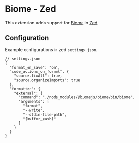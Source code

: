 # Biome - Zed

This extension adds support for [Biome](https://github.com/biomejs/biome) in [Zed](https://zed.dev/).

## Configuration

Example configurations in zed `settings.json`.

```jsonc
// settings.json
{
  "format_on_save": "on",
  "code_actions_on_format": {
    "source.fixAll": true,
    "source.organizeImports": true
  },
  "formatter": {
    "external": {
      "command": "./node_modules/@biomejs/biome/bin/biome",
      "arguments": [
        "format",
        "--write",
        "--stdin-file-path",
        "{buffer_path}"
      ]
    }
  }
}
```

